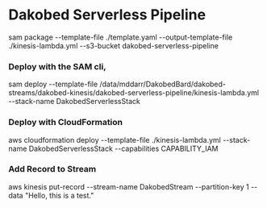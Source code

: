 # Dakobed Serverless Pipeline

sam package --template-file ./template.yaml --output-template-file ./kinesis-lambda.yml --s3-bucket dakobed-serverless-pipeline

### Deploy with the SAM cli,  

sam deploy --template-file /data/mddarr/DakobedBard/dakobed-streams/dakobed-kinesis/dakobed-serverless-pipeline/kinesis-lambda.yml --stack-name DakobedServerlessStack

### Deploy with CloudFormation 

aws cloudformation deploy --template-file ./kinesis-lambda.yml  --stack-name DakobedServerlessStack --capabilities CAPABILITY_IAM


### Add Record to Stream

aws kinesis put-record --stream-name DakobedStream --partition-key 1 --data "Hello, this is a test."


